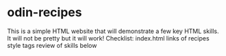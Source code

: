 # odin-recipes
This is a simple HTML website that will demonstrate a few
key HTML skills. It will not be pretty but it will work!
Checklist:
index.html
links of recipes
style tags
review of skills below